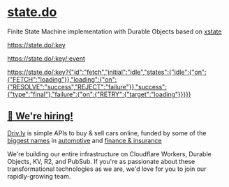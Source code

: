 # [state.do](https://state.do)

Finite State Machine implementation with Durable Objects based on [xstate](https://xstate.js.org)

<https://state.do/:key>

<https://state.do/:key/:event>

<https://state.do/:key?{"id":"fetch","initial":"idle","states":{"idle":{"on":{"FETCH":"loading"}},"loading":{"on":{"RESOLVE":"success","REJECT":"failure"}},"success":{"type":"final"},"failure":{"on":{"RETRY":{"target":"loading"}}}}}>

## [🚀 We're hiring!](https://careers.do/apply)

[Driv.ly](https://driv.ly) is simple APIs to buy & sell cars online, funded by some of the [biggest names](https://twitter.com/TurnerNovak) in [automotive](https://fontinalis.com/team/#bill-ford) and [finance & insurance](https://www.detroit.vc)

We're building our entire infrastructure on Cloudflare Workers, Durable Objects, KV, R2, and PubSub. If you're as passionate about these transformational technologies as we are, we'd love for you to join our rapidly-growing team.
